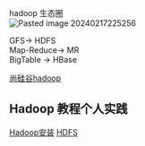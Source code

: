 
hadoop 生态圈  
![Pasted image 20240217225256](http://oss.naglfar28.com/naglfar28/202404081417490.png)

GFS-> HDFS  
Map-Reduce-> MR  
BigTable -> HBase

[尚硅谷hadoop](尚硅谷hadoop)  

## Hadoop 教程个人实践
[Hadoop安装](Hadoop安装)
[HDFS](HDFS)